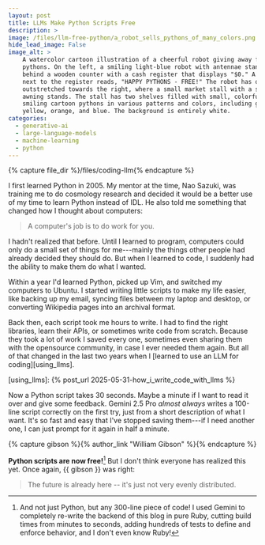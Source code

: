 ```yaml
---
layout: post
title: LLMs Make Python Scripts Free
description: >
image: /files/llm-free-python/a_robot_sells_pythons_of_many_colors.png
hide_lead_image: False
image_alt: >
    A watercolor cartoon illustration of a cheerful robot giving away free
    pythons. On the left, a smiling light-blue robot with antennae stands
    behind a wooden counter with a cash register that displays "$0." A sign
    next to the register reads, "HAPPY PYTHONS - FREE!" The robot has one arm
    outstretched towards the right, where a small market stall with a striped
    awning stands. The stall has two shelves filled with small, colorful, and
    smiling cartoon pythons in various patterns and colors, including green,
    yellow, orange, and blue. The background is entirely white.
categories:
  - generative-ai
  - large-language-models
  - machine-learning
  - python
---
```


{% capture file_dir %}/files/coding-llm{% endcapture %}

I first learned Python in 2005. My mentor at the time, Nao Sazuki, was
training me to do cosmology research and decided it would be a better use of
my time to learn Python instead of IDL. He also told me something that changed
how I thought about computers:

> A computer's job is to do work for you.

I hadn't realized that before. Until I learned to program, computers could
only do a small set of things for me---mainly the things other people had
already decided they should do. But when I learned to code, I suddenly had the
ability to make them do what I wanted.

Within a year I'd learned Python, picked up Vim, and switched my computers to
Ubuntu. I started writing little scripts to make my life easier, like backing
up my email, syncing files between my laptop and desktop, or converting
Wikipedia pages into an archival format.

Back then, each script took me hours to write. I had to find the right
libraries, learn their APIs, or sometimes write code from scratch.
Because they took a lot of work I saved every one, sometimes even sharing them
with the opensource community, in case I ever needed them again. But all of
that changed in the last two years when I [learned to use an LLM for
coding][using_llms].

[using_llms]: {% post_url 2025-05-31-how_i_write_code_with_llms %}

Now a Python script takes 30 seconds. Maybe a minute if I want to read it over
and give some feedback. Gemini 2.5 Pro _almost always_ writes a 100-line
script correctly on the first try, just from a short description of what I
want. It's so fast and easy that I've stopped saving them---if I need another
one, I can just prompt for it again in half a minute.

{% capture gibson %}{% author_link "William Gibson" %}{% endcapture %}

**Python scripts are now free!**[^also] But I don't think everyone has
realized this yet. Once again, {{ gibson }} was right:

> The future is already here -- it's just not very evenly distributed.

[^also]: And not just Python, but any 300-line piece of code! I used Gemini to
    completely re-write the backend of this blog in pure Ruby, cutting build
    times from minutes to seconds, adding hundreds of tests to define and
    enforce behavior, and I don't even know Ruby!
